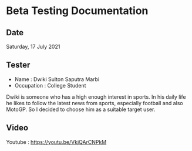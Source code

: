 # Beta Testing Documentation

## Date

Saturday, 17 July 2021

## Tester

- Name : Dwiki Sulton Saputra Marbi
- Occupation : College Student

Dwiki is someone who has a high enough interest in sports. In his daily life he likes to follow the latest news from sports, especially football and also MotoGP. So I decided to choose him as a suitable target user.

## Video

Youtube : https://youtu.be/VkjQArCNPkM
